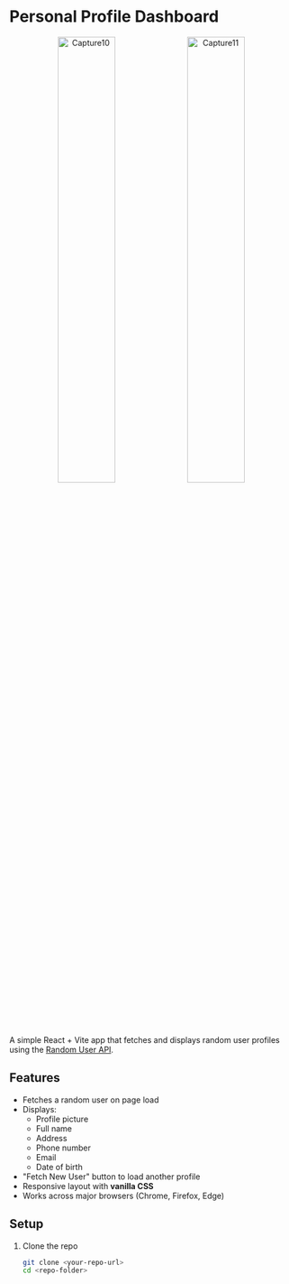 # Personal Profile Dashboard

<p align="center">
  <img src="https://github.com/user-attachments/assets/8010ee6e-1186-4295-882c-7fee0e514b51" alt="Capture10" width="45%" />
  <img src="https://github.com/user-attachments/assets/c8d262a2-c6eb-46ec-95af-4b1620400b3f" alt="Capture11" width="45%" />
</p>

A simple React + Vite app that fetches and displays random user profiles using the [Random User API](https://randomuser.me/).  

## Features
- Fetches a random user on page load
- Displays:
  - Profile picture
  - Full name
  - Address
  - Phone number
  - Email
  - Date of birth
- "Fetch New User" button to load another profile
- Responsive layout with **vanilla CSS**
- Works across major browsers (Chrome, Firefox, Edge)

## Setup
1. Clone the repo  
   ```bash
   git clone <your-repo-url>
   cd <repo-folder>
